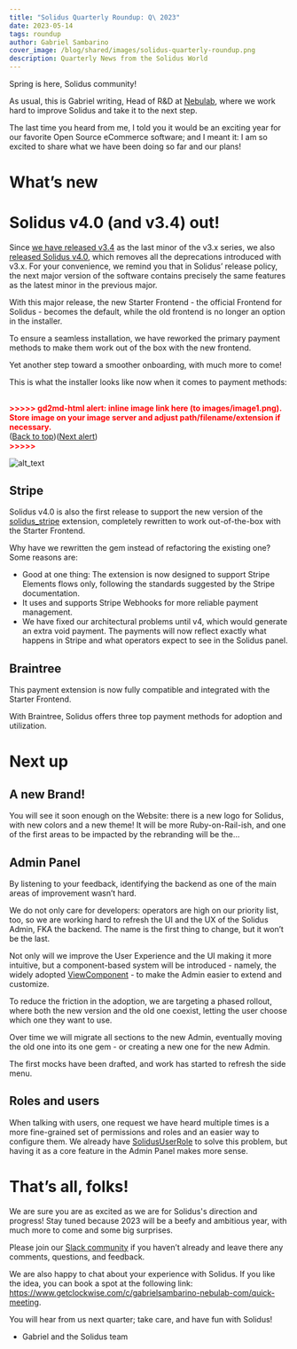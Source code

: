 ```yaml
---
title: "Solidus Quarterly Roundup: Q\ 2023"
date: 2023-05-14
tags: roundup
author: Gabriel Sambarino
cover_image: /blog/shared/images/solidus-quarterly-roundup.png
description: Quarterly News from the Solidus World
---
```


Spring is here, Solidus community!

As usual, this is Gabriel writing, Head of R&D at [Nebulab](http://www.nebulab.com), where we work hard to improve Solidus and take it to the next step.

The last time you heard from me, I told you it would be an exciting year for our favorite Open Source eCommerce software; and I meant it: I am so excited to share what we have been doing so far and our plans!


# What’s new


# Solidus v4.0 (and v3.4) out!

Since [we have released v3.4](https://solidus.io/blog/2023/04/21/solidus-v3-4) as the last minor of the v3.x series, we also [released Solidus v4.0](https://solidus.io/blog/2023/05/08/solidus-v4-0), which removes all the deprecations introduced with v3.x. For your convenience, we remind you that in Solidus’ release policy, the next major version of the software contains precisely the same features as the latest minor in the previous major.

With this major release, the new Starter Frontend - the official Frontend for Solidus - becomes the default, while the old frontend is no longer an option in the installer. 

To ensure a seamless installation, we have reworked the primary payment methods to make them work out of the box with the new frontend.

Yet another step toward a smoother onboarding, with much more to come!

This is what the installer looks like now when it comes to payment methods:


## 

<p id="gdcalert1" ><span style="color: red; font-weight: bold">>>>>>  gd2md-html alert: inline image link here (to images/image1.png). Store image on your image server and adjust path/filename/extension if necessary. </span><br>(<a href="#">Back to top</a>)(<a href="#gdcalert2">Next alert</a>)<br><span style="color: red; font-weight: bold">>>>>> </span></p>


![alt_text](images/image1.png "image_tooltip")



## Stripe

Solidus v4.0 is also the first release to support the new version of the [solidus_stripe](https://github.com/solidusio/solidus_stripe) extension, completely rewritten to work out-of-the-box with the Starter Frontend.

Why have we rewritten the gem instead of refactoring the existing one? Some reasons are:



* Good at one thing: The extension is now designed to support Stripe Elements flows only, following the standards suggested by the Stripe documentation.
* It uses and supports Stripe Webhooks for more reliable payment management.
* We have fixed our architectural problems until v4, which would generate an extra void payment. The payments will now reflect exactly what happens in Stripe and what operators expect to see in the Solidus panel.


## Braintree

This payment extension is now fully compatible and integrated with the Starter Frontend.

With Braintree, Solidus offers three top payment methods for adoption and utilization.


# Next up

## A new Brand!

You will see it soon enough on the Website: there is a new logo for Solidus, with new colors and a new theme! It will be more Ruby-on-Rail-ish, and one of the first areas to be impacted by the rebranding will be the...

## Admin Panel

By listening to your feedback, identifying the backend as one of the main areas of improvement wasn’t hard.

We do not only care for developers: operators are high on our priority list, too, so we are working hard to refresh the UI and the UX of the Solidus Admin, FKA the backend. The name is the first thing to change, but it won’t be the last.

Not only will we improve the User Experience and the UI making it more intuitive, but a component-based system will be introduced - namely, the widely adopted [ViewComponent](https://viewcomponent.org/) - to make the Admin easier to extend and customize.

To reduce the friction in the adoption, we are targeting a phased rollout, where both the new version and the old one coexist, letting the user choose which one they want to use.

Over time we will migrate all sections to the new Admin, eventually moving the old one into its one gem - or creating a new one for the new Admin.

The first mocks have been drafted, and work has started to refresh the side menu.


## Roles and users

When talking with users, one request we have heard multiple times is a more fine-grained set of permissions and roles and an easier way to configure them. We already have [SolidusUserRole](https://github.com/boomerdigital/solidus_user_roles) to solve this problem, but having it as a core feature in the Admin Panel makes more sense.


# That’s all, folks!

We are sure you are as excited as we are for Solidus's direction and progress! Stay tuned because 2023 will be a beefy and ambitious year, with much more to come and some big surprises.

Please join our [Slack community](https://solidusio.slack.com) if you haven’t already and leave there any comments, questions, and feedback.

We are also happy to chat about your experience with Solidus. If you like the idea, you can book a spot at the following link:  https://www.getclockwise.com/c/gabrielsambarino-nebulab-com/quick-meeting.

You will hear from us next quarter; take care, and have fun with Solidus!



* Gabriel and the Solidus team
